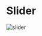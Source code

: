 # Slider

![slider](https://user-images.githubusercontent.com/105339279/185150169-3c025c1a-974a-4c3a-b15c-9bc05994d38a.png)
